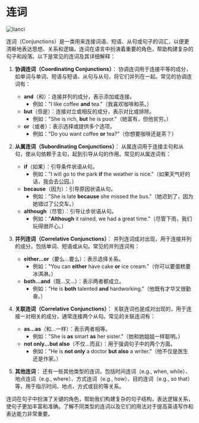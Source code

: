 # 连词

![lianci](./img/lianci.png)

连词（Conjunctions）是一类用来连接词语、短语、从句或句子的词汇，以便更清晰地表达思想、关系和逻辑。连词在语言中扮演着重要的角色，帮助构建复杂的句子和段落。以下是常见的连词及其详细解释：

1. **协调连词（Coordinating Conjunctions）**：
   协调连词用于连接平等的成分，如单词与单词、短语与短语、从句与从句，将它们并列在一起。常见的协调连词有：
   - **and**（和）：连接并列的成分，表示添加或连接。
     - 例如："I like coffee **and** tea."（我喜欢咖啡和茶。）
   - **but**（但是）：连接对立或相反的成分，表示对比或排除。
     - 例如："She is rich, **but** he is poor."（她富有，但他贫穷。）
   - **or**（或者）：表示选择或提供多个选项。
     - 例如："Do you want coffee **or** tea?"（你想要咖啡还是茶？）

2. **从属连词（Subordinating Conjunctions）**：
   从属连词用于连接主句和从句，使从句依赖于主句，起到引导从句的作用。常见的从属连词有：
   - **if**（如果）：引导条件状语从句。
     - 例如："I will go to the park **if** the weather is nice."（如果天气好的话，我会去公园。）
   - **because**（因为）：引导原因状语从句。
     - 例如："She is late **because** she missed the bus."（她迟到了，因为她错过了公交车。）
   - **although**（尽管）：引导让步状语从句。
     - 例如："**Although** it rained, we had a great time."（尽管下雨，我们玩得很开心。）

3. **并列连词（Correlative Conjunctions）**：
   并列连词成对出现，用于连接并列的成分，包括单词、短语或从句。常见的并列连词有：
   - **either...or**（要么...要么）：表示选择关系。
     - 例如："You can **either** have cake **or** ice cream."（你可以要蛋糕要冰淇淋。）
   - **both...and**（既...又...）：表示两者都成立。
     - 例如："He is **both** talented **and** hardworking."（他既有才华又很勤奋。）

4. **关联连词（Correlative Conjunctions）**：
   关联连词也是成对出现的，用于连接一对相关的成分，通常连接两个从句。常见的关联连词有：
   - **as...as**（和...一样）：表示两者相等。
     - 例如："She is **as** smart **as** her sister."（她和她姐姐一样聪明。）
   - **not only...but also**（不仅...而且）：用于强调句子中的两个方面。
     - 例如："He is **not only** a doctor **but also** a writer."（他不仅是医生还是作家。）

5. **其他连词**：
   还有一些其他类型的连词，包括时间连词（e.g., when, while）、地点连词（e.g., where）、方式连词（e.g., how）、目的连词（e.g., so that）等，用于指示时间、地点、方式或目的等关系。

连词在句子中扮演了关键的角色，帮助我们构建复杂的句子结构，表达逻辑关系，使句子更加丰富和准确。了解不同类型的连词以及它们的用法对于提高英语写作和表达能力非常重要。